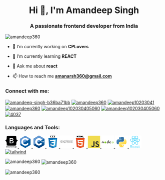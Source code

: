 <h1 align="center">Hi 👋, I'm Amandeep Singh</h1>
<h3 align="center">A passionate frontend developer from India</h3>

<p align="left"> <img src="https://komarev.com/ghpvc/?username=amandeep360&label=Profile%20views&color=0e75b6&style=flat" alt="amandeep360" /> </p>

- 🔭 I’m currently working on **CPLovers**

- 🌱 I’m currently learning **REACT**

- 💬 Ask me about **react**

- 📫 How to reach me **amanarsh360@gmail.com**

<h3 align="left">Connect with me:</h3>
<p align="left">
<a href="https://linkedin.com/in/amandeep-singh-b36ba71bb" target="blank"><img align="center" src="https://raw.githubusercontent.com/rahuldkjain/github-profile-readme-generator/master/src/images/icons/Social/linked-in-alt.svg" alt="amandeep-singh-b36ba71bb" height="30" width="40" /></a>
<a href="https://www.codechef.com/users/amandeep360" target="blank"><img align="center" src="https://cdn.jsdelivr.net/npm/simple-icons@3.1.0/icons/codechef.svg" alt="amandeep360" height="30" width="40" /></a>
<a href="https://www.hackerrank.com/amandeep10203041" target="blank"><img align="center" src="https://raw.githubusercontent.com/rahuldkjain/github-profile-readme-generator/master/src/images/icons/Social/hackerrank.svg" alt="amandeep10203041" height="30" width="40" /></a>
<a href="https://codeforces.com/profile/amandeep360" target="blank"><img align="center" src="https://raw.githubusercontent.com/rahuldkjain/github-profile-readme-generator/master/src/images/icons/Social/codeforces.svg" alt="amandeep360" height="30" width="40" /></a>
<a href="https://www.leetcode.com/amandeep102030405060" target="blank"><img align="center" src="https://raw.githubusercontent.com/rahuldkjain/github-profile-readme-generator/master/src/images/icons/Social/leet-code.svg" alt="amandeep102030405060" height="30" width="40" /></a>
<a href="https://auth.geeksforgeeks.org/user/amandeep102030405060" target="blank"><img align="center" src="https://raw.githubusercontent.com/rahuldkjain/github-profile-readme-generator/master/src/images/icons/Social/geeks-for-geeks.svg" alt="amandeep102030405060" height="30" width="40" /></a>
<a href="https://discord.gg/4037" target="blank"><img align="center" src="https://raw.githubusercontent.com/rahuldkjain/github-profile-readme-generator/master/src/images/icons/Social/discord.svg" alt="4037" height="30" width="40" /></a>
</p>

<h3 align="left">Languages and Tools:</h3>
<p align="left"> <a href="https://getbootstrap.com" target="_blank" rel="noreferrer"> <img src="https://raw.githubusercontent.com/devicons/devicon/master/icons/bootstrap/bootstrap-plain-wordmark.svg" alt="bootstrap" width="40" height="40"/> </a> <a href="https://www.cprogramming.com/" target="_blank" rel="noreferrer"> <img src="https://raw.githubusercontent.com/devicons/devicon/master/icons/c/c-original.svg" alt="c" width="40" height="40"/> </a> <a href="https://www.w3schools.com/cpp/" target="_blank" rel="noreferrer"> <img src="https://raw.githubusercontent.com/devicons/devicon/master/icons/cplusplus/cplusplus-original.svg" alt="cplusplus" width="40" height="40"/> </a> <a href="https://www.w3schools.com/css/" target="_blank" rel="noreferrer"> <img src="https://raw.githubusercontent.com/devicons/devicon/master/icons/css3/css3-original-wordmark.svg" alt="css3" width="40" height="40"/> </a> <a href="https://expressjs.com" target="_blank" rel="noreferrer"> <img src="https://raw.githubusercontent.com/devicons/devicon/master/icons/express/express-original-wordmark.svg" alt="express" width="40" height="40"/> </a> <a href="https://www.w3.org/html/" target="_blank" rel="noreferrer"> <img src="https://raw.githubusercontent.com/devicons/devicon/master/icons/html5/html5-original-wordmark.svg" alt="html5" width="40" height="40"/> </a> <a href="https://developer.mozilla.org/en-US/docs/Web/JavaScript" target="_blank" rel="noreferrer"> <img src="https://raw.githubusercontent.com/devicons/devicon/master/icons/javascript/javascript-original.svg" alt="javascript" width="40" height="40"/> </a> <a href="https://nodejs.org" target="_blank" rel="noreferrer"> <img src="https://raw.githubusercontent.com/devicons/devicon/master/icons/nodejs/nodejs-original-wordmark.svg" alt="nodejs" width="40" height="40"/> </a> <a href="https://www.python.org" target="_blank" rel="noreferrer"> <img src="https://raw.githubusercontent.com/devicons/devicon/master/icons/python/python-original.svg" alt="python" width="40" height="40"/> </a> <a href="https://reactjs.org/" target="_blank" rel="noreferrer"> <img src="https://raw.githubusercontent.com/devicons/devicon/master/icons/react/react-original-wordmark.svg" alt="react" width="40" height="40"/> </a> <a href="https://tailwindcss.com/" target="_blank" rel="noreferrer"> <img src="https://www.vectorlogo.zone/logos/tailwindcss/tailwindcss-icon.svg" alt="tailwind" width="40" height="40"/> </a> </p>

<p><img align="left" src="https://github-readme-stats.vercel.app/api/top-langs?username=amandeep360&show_icons=true&locale=en&layout=compact" alt="amandeep360" /></p>

<p>&nbsp;<img align="center" src="https://github-readme-stats.vercel.app/api?username=amandeep360&show_icons=true&locale=en" alt="amandeep360" /></p>

<p><img align="center" src="https://github-readme-streak-stats.herokuapp.com/?user=amandeep360&" alt="amandeep360" /></p>
